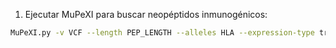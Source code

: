 1. Ejecutar MuPeXI para buscar neopéptidos inmunogénicos:

```Bash
MuPeXI.py -v VCF --length PEP_LENGTH --alleles HLA --expression-type transcript --expression-file $expfile --make-fasta --config-file ${configPATH}config.ini --prefix $pref --out-dir ${outdir} --keep-temp
```

